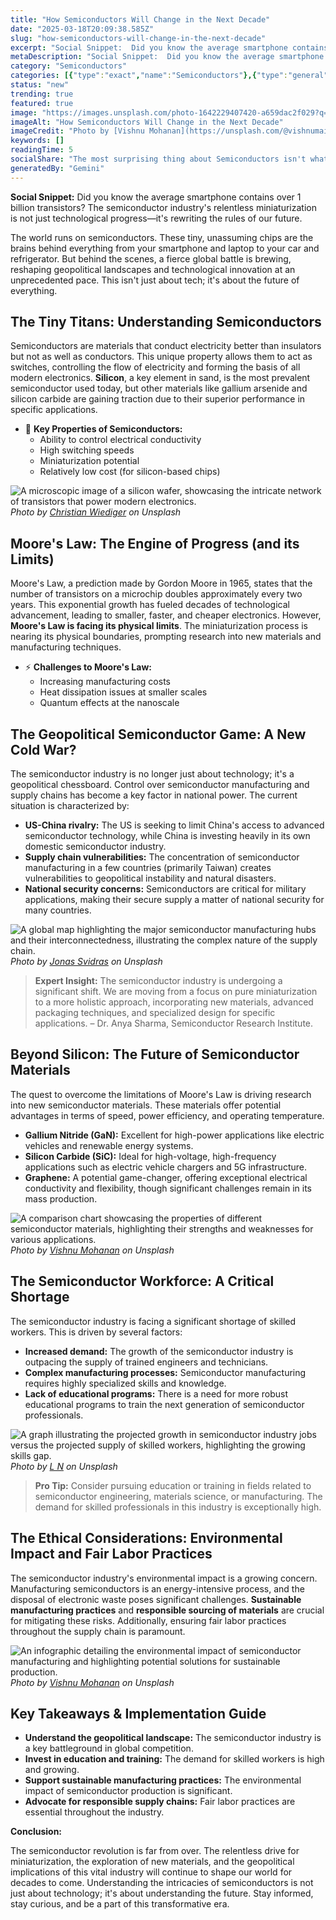 ```yaml
---
title: "How Semiconductors Will Change in the Next Decade"
date: "2025-03-18T20:09:38.585Z"
slug: "how-semiconductors-will-change-in-the-next-decade"
excerpt: "Social Snippet:  Did you know the average smartphone contains over 1 billion transistors?  The semiconductor industry's relentless miniaturization is not just technological progress—it's rewriting the rules of our future."
metaDescription: "Social Snippet:  Did you know the average smartphone contains over 1 billion transistors?  The semiconductor industry's relentless miniaturization is not j..."
category: "Semiconductors"
categories: [{"type":"exact","name":"Semiconductors"},{"type":"general","name":"Electronics"},{"type":"medium","name":"Microelectronics"},{"type":"specific","name":"Integrated Circuits"},{"type":"niche","name":"FinFET transistors"}]
status: "new"
trending: true
featured: true
image: "https://images.unsplash.com/photo-1642229407420-a659dac2f029?q=85&w=1200&fit=max&fm=webp&auto=compress"
imageAlt: "How Semiconductors Will Change in the Next Decade"
imageCredit: "Photo by [Vishnu Mohanan](https://unsplash.com/@vishnumaiea) on Unsplash"
keywords: []
readingTime: 5
socialShare: "The most surprising thing about Semiconductors isn't what most people think. Find out what experts really say about this game-changing topic."
generatedBy: "Gemini"
---
```




**Social Snippet:**  Did you know the average smartphone contains over 1 billion transistors?  The semiconductor industry's relentless miniaturization is not just technological progress—it's rewriting the rules of our future.

The world runs on semiconductors.  These tiny, unassuming chips are the brains behind everything from your smartphone and laptop to your car and refrigerator.  But behind the scenes, a fierce global battle is brewing, reshaping geopolitical landscapes and technological innovation at an unprecedented pace.  This isn't just about tech; it's about the future of everything.

## The Tiny Titans: Understanding Semiconductors

Semiconductors are materials that conduct electricity better than insulators but not as well as conductors.  This unique property allows them to act as switches, controlling the flow of electricity and forming the basis of all modern electronics.  **Silicon**, a key element in sand, is the most prevalent semiconductor used today, but other materials like gallium arsenide and silicon carbide are gaining traction due to their superior performance in specific applications.

* 🔑 **Key Properties of Semiconductors:**
    *  Ability to control electrical conductivity
    *  High switching speeds
    *  Miniaturization potential
    *  Relatively low cost (for silicon-based chips)

![A microscopic image of a silicon wafer, showcasing the intricate network of transistors that power modern electronics.](https://images.unsplash.com/photo-1568209865332-a15790aed756?q=85&w=1200&fit=max&fm=webp&auto=compress)
*Photo by [Christian Wiediger](https://unsplash.com/@christianw) on Unsplash*

## Moore's Law: The Engine of Progress (and its Limits)

Moore's Law, a prediction made by Gordon Moore in 1965, states that the number of transistors on a microchip doubles approximately every two years.  This exponential growth has fueled decades of technological advancement, leading to smaller, faster, and cheaper electronics. However, **Moore's Law is facing its physical limits**.  The miniaturization process is nearing its physical boundaries, prompting research into new materials and manufacturing techniques.

* ⚡ **Challenges to Moore's Law:**
    *  Increasing manufacturing costs
    *  Heat dissipation issues at smaller scales
    *  Quantum effects at the nanoscale

## The Geopolitical Semiconductor Game: A New Cold War?

The semiconductor industry is no longer just about technology; it's a geopolitical chessboard.  Control over semiconductor manufacturing and supply chains has become a key factor in national power.  The current situation is characterized by:

*  **US-China rivalry:**  The US is seeking to limit China's access to advanced semiconductor technology, while China is investing heavily in its own domestic semiconductor industry.
*  **Supply chain vulnerabilities:**  The concentration of semiconductor manufacturing in a few countries (primarily Taiwan) creates vulnerabilities to geopolitical instability and natural disasters.
*  **National security concerns:**  Semiconductors are critical for military applications, making their secure supply a matter of national security for many countries.

![A global map highlighting the major semiconductor manufacturing hubs and their interconnectedness, illustrating the complex nature of the supply chain.](https://images.unsplash.com/photo-1510746001195-0db09655b6db?q=85&w=1200&fit=max&fm=webp&auto=compress)
*Photo by [Jonas Svidras](https://unsplash.com/@jonassvidras) on Unsplash*

> **Expert Insight:** The semiconductor industry is undergoing a significant shift.  We are moving from a focus on pure miniaturization to a more holistic approach, incorporating new materials, advanced packaging techniques, and specialized design for specific applications. – Dr. Anya Sharma, Semiconductor Research Institute.

## Beyond Silicon: The Future of Semiconductor Materials

The quest to overcome the limitations of Moore's Law is driving research into new semiconductor materials.  These materials offer potential advantages in terms of speed, power efficiency, and operating temperature.

*  **Gallium Nitride (GaN):**  Excellent for high-power applications like electric vehicles and renewable energy systems.
*  **Silicon Carbide (SiC):**  Ideal for high-voltage, high-frequency applications such as electric vehicle chargers and 5G infrastructure.
*  **Graphene:**  A potential game-changer, offering exceptional electrical conductivity and flexibility, though significant challenges remain in its mass production.

![A comparison chart showcasing the properties of different semiconductor materials, highlighting their strengths and weaknesses for various applications.](https://images.unsplash.com/photo-1640955785023-1854685dae05?q=85&w=1200&fit=max&fm=webp&auto=compress)
*Photo by [Vishnu Mohanan](https://unsplash.com/@vishnumaiea) on Unsplash*

## The Semiconductor Workforce: A Critical Shortage

The semiconductor industry is facing a significant shortage of skilled workers.  This is driven by several factors:

*  **Increased demand:**  The growth of the semiconductor industry is outpacing the supply of trained engineers and technicians.
*  **Complex manufacturing processes:**  Semiconductor manufacturing requires highly specialized skills and knowledge.
*  **Lack of educational programs:**  There is a need for more robust educational programs to train the next generation of semiconductor professionals.

![A graph illustrating the projected growth in semiconductor industry jobs versus the projected supply of skilled workers, highlighting the growing skills gap.](https://images.unsplash.com/photo-1576141546153-3e04370b5ff7?q=85&w=1200&fit=max&fm=webp&auto=compress)
*Photo by [L N](https://unsplash.com/@younis67) on Unsplash*

> **Pro Tip:** Consider pursuing education or training in fields related to semiconductor engineering, materials science, or manufacturing.  The demand for skilled professionals in this industry is exceptionally high.

## The Ethical Considerations: Environmental Impact and Fair Labor Practices

The semiconductor industry's environmental impact is a growing concern.  Manufacturing semiconductors is an energy-intensive process, and the disposal of electronic waste poses significant challenges.  **Sustainable manufacturing practices** and **responsible sourcing of materials** are crucial for mitigating these risks.  Additionally, ensuring fair labor practices throughout the supply chain is paramount.

![An infographic detailing the environmental impact of semiconductor manufacturing and highlighting potential solutions for sustainable production.](https://images.unsplash.com/photo-1642229407420-a659dac2f029?q=85&w=1200&fit=max&fm=webp&auto=compress)
*Photo by [Vishnu Mohanan](https://unsplash.com/@vishnumaiea) on Unsplash*

## Key Takeaways & Implementation Guide

* **Understand the geopolitical landscape:**  The semiconductor industry is a key battleground in global competition.
* **Invest in education and training:**  The demand for skilled workers is high and growing.
* **Support sustainable manufacturing practices:**  The environmental impact of semiconductor production is significant.
* **Advocate for responsible supply chains:**  Fair labor practices are essential throughout the industry.

**Conclusion:**

The semiconductor revolution is far from over.  The relentless drive for miniaturization, the exploration of new materials, and the geopolitical implications of this vital industry will continue to shape our world for decades to come.  Understanding the intricacies of semiconductors is not just about technology; it's about understanding the future.  Stay informed, stay curious, and be a part of this transformative era.


<div class="reading-progress-container">
  <div id="reading-progress" class="reading-progress"></div>
</div>
